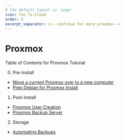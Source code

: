 ```yaml
---
# the default layout is 'page'
icon: fas fa-cloud
order: 5
excerpt_separator: <!--continue for more proxmox-->
---
```

# Proxmox

Table of Contents for Proxmox Tutorial

0. Pre-Install
 * [Move a current Proxmox over to a new computer](/posts/installing-proxmox-from-an-old-proxmox/)
 * [Prep Debian for Proxmox Install](/posts/proxmox-install-from-debian/)

1. Post-Install
* [Proxmox User Creation](/posts/proxmox-post-install-user-creation/)
* [Proxmox Backup Server](/posts/proxmox-backup-server/)

2. Storage
 * [Automating Backups](/posts/proxmox-automatic-backups/)





